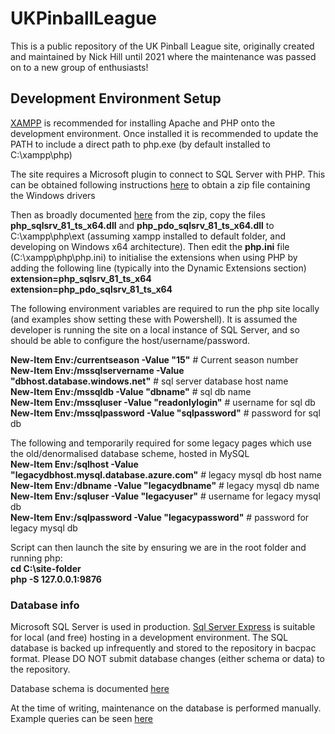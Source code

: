 # UKPinballLeague

This is a public repository of the UK Pinball League site, originally created and maintained by Nick Hill until 2021 where the maintenance was passed on to a new group of enthusiasts!

## Development Environment Setup

[XAMPP](https://www.apachefriends.org/index.html) is recommended for installing Apache and PHP onto the development environment. Once installed it is recommended to update the PATH to include a direct path to php.exe (by default installed to C:\xampp\php\)  

The site requires a Microsoft plugin to connect to SQL Server with PHP. This can be obtained following instructions [here](https://docs.microsoft.com/en-us/sql/connect/php/download-drivers-php-sql-server?view=sql-server-ver15) to obtain a zip file containing the Windows drivers  

Then as broadly documented [here](https://docs.microsoft.com/en-gb/sql/connect/php/loading-the-php-sql-driver?view=sql-server-ver15) 
from the zip, copy the files **php_sqlsrv_81_ts_x64.dll** and **php_pdo_sqlsrv_81_ts_x64.dll** to C:\xampp\php\ext (assuming xampp installed to default folder, and developing on Windows x64 architecture). Then edit the **php.ini** file (C:\xampp\php\php.ini) to initialise the extensions when using PHP by adding the following line (typically into the Dynamic Extensions section)  
**extension=php_sqlsrv_81_ts_x64**  
**extension=php_pdo_sqlsrv_81_ts_x64**  

The following environment variables are required to run the php site locally (and examples show setting these with Powershell). It is assumed the developer is running the site on a local instance of SQL Server, and so should be able to configure the host/username/password.  

**New-Item Env:/currentseason -Value "15"** # Current season number  
**New-Item Env:/mssqlservername -Value "dbhost.database.windows.net"** # sql server database host name  
**New-Item Env:/mssqldb -Value "dbname"** # sql db name  
**New-Item Env:/mssqluser -Value "readonlylogin"** # username for sql db  
**New-Item Env:/mssqlpassword -Value "sqlpassword"** # password for sql db  

The following and temporarily required for some legacy pages which use the old/denormalised database scheme, hosted in MySQL  
**New-Item Env:/sqlhost -Value "legacydbhost.mysql.database.azure.com"** # legacy mysql db host name   
**New-Item Env:/dbname -Value "legacydbname"** # legacy mysql db name  
**New-Item Env:/sqluser -Value "legacyuser"** # username for legacy mysql db  
**New-Item Env:/sqlpassword -Value "legacypassword"** # password for legacy mysql db  

Script can then launch the site by ensuring we are in the root folder and running php:  
**cd C:\site-folder**  
**php -S 127.0.0.1:9876**  

### Database info

Microsoft SQL Server is used in production. [Sql Server Express](https://www.microsoft.com/en-gb/sql-server/sql-server-downloads) is suitable for local (and free) hosting in a development environment.
The SQL database is backed up infrequently and stored to the repository in bacpac format. Please DO NOT submit database changes (either schema or data) to the repository.

Database schema is documented [here](docs/sql-schema.md)

At the time of writing, maintenance on the database is performed manually. Example queries can be seen [here](sql-queries.md)

